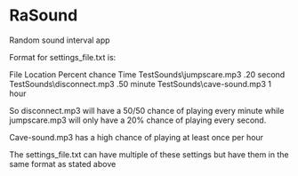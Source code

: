 # RaSound
Random sound interval app

Format for settings_file.txt is:

File Location   Percent chance  Time
TestSounds\jumpscare.mp3 .20 second
TestSounds\disconnect.mp3 .50 minute
TestSounds\cave-sound.mp3 1 hour

So disconnect.mp3 will have a 50/50 chance of playing every minute while
jumpscare.mp3 will only have a 20% chance of playing every second.

Cave-sound.mp3 has a high chance of playing at least once per hour

The settings_file.txt can have multiple of these settings but have them in the same format as stated above